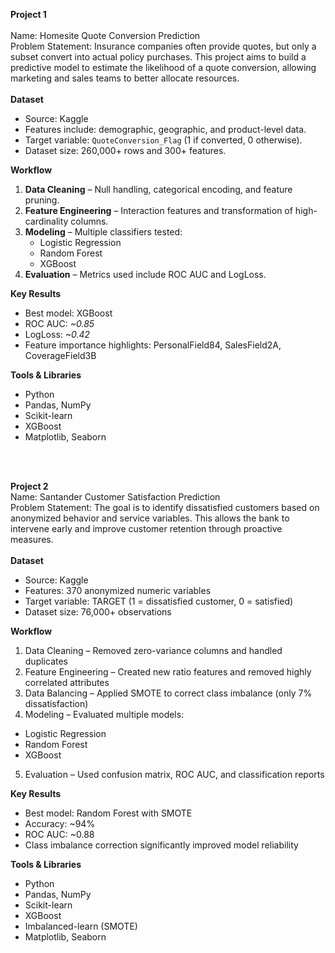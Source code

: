 **Project 1**<br>
<br>
Name: Homesite Quote Conversion Prediction<br>
Problem Statement: Insurance companies often provide quotes, but only a subset convert into actual policy purchases. This project aims to build a predictive model to estimate the likelihood of a quote conversion, allowing marketing and sales teams to better allocate resources.
<br>
<br>
**Dataset**<br>
- Source: Kaggle
- Features include: demographic, geographic, and product-level data.
- Target variable: `QuoteConversion_Flag` (1 if converted, 0 otherwise).
- Dataset size: 260,000+ rows and 300+ features.

**Workflow**
1. **Data Cleaning** – Null handling, categorical encoding, and feature pruning.
2. **Feature Engineering** – Interaction features and transformation of high-cardinality columns.
3. **Modeling** – Multiple classifiers tested:
    - Logistic Regression
    - Random Forest
    - XGBoost
4. **Evaluation** – Metrics used include ROC AUC and LogLoss.

**Key Results**

- Best model: XGBoost
- ROC AUC: *~0.85*
- LogLoss: *~0.42*
- Feature importance highlights: PersonalField84, SalesField2A, CoverageField3B

**Tools & Libraries**  

- Python
- Pandas, NumPy
- Scikit-learn
- XGBoost
- Matplotlib, Seaborn
<br>
<br>

**Project 2**<br>
Name: Santander Customer Satisfaction Prediction<br>
Problem Statement: The goal is to identify dissatisfied customers based on anonymized behavior and service variables. This allows the bank to intervene early and improve customer retention through proactive measures.
<br>
<br>
**Dataset**<br>
- Source: Kaggle
- Features: 370 anonymized numeric variables
- Target variable: TARGET (1 = dissatisfied customer, 0 = satisfied)
- Dataset size: 76,000+ observations

**Workflow**
1. Data Cleaning – Removed zero-variance columns and handled duplicates
2. Feature Engineering – Created new ratio features and removed highly correlated attributes
3. Data Balancing – Applied SMOTE to correct class imbalance (only 7% dissatisfaction)
4. Modeling – Evaluated multiple models:
- Logistic Regression
- Random Forest
- XGBoost
5. Evaluation – Used confusion matrix, ROC AUC, and classification reports

**Key Results**
- Best model: Random Forest with SMOTE
- Accuracy: ~94%
- ROC AUC: ~0.88
- Class imbalance correction significantly improved model reliability

**Tools & Libraries**
- Python
- Pandas, NumPy
- Scikit-learn
- XGBoost
- Imbalanced-learn (SMOTE)
- Matplotlib, Seaborn
<br>
<br>
